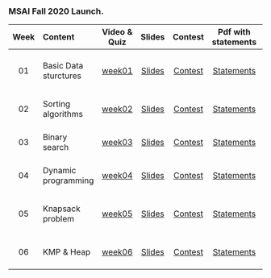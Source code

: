 ### MSAI Fall 2020 Launch.

| Week   | Content                | Video & Quiz | Slides | Contest | Pdf with statements | Soft Deadline |
|:------:|:-----------------------|:-------:|:-------:|:------------:|:-------------------:|:------------------:|
| 01     | Basic Data sturctures  | [week01](https://oninemipt.teachbase.ru/course_sessions/260333) | [Slides](../master/week01_basic_data_structures/MSAI.Fall.2020.L1.slides.pdf) | [Contest](https://contest.yandex.ru/contest/20638/?lang=en) | [Statements](../master/homeworks/assignment01/MSAI.Fall.2020.L1.home_assignment_statements.pdf) |  (Updated) 27.10.2020 20:00 GMT+3 |
| 02     | Sorting algorithms  | [week02](https://oninemipt.teachbase.ru/course_sessions/263210) | [Slides](../master/week02_sorting_algorithms/MSAI.Fall.2020.L2.slides.pdf) | [Contest](https://contest.yandex.ru/contest/21148/?lang=en) | [Statements](../master/homeworks/assignment02/MSAI.Fall.2020.L2.home_assignment_statements.pdf) |  27.10.2020 20:00 GMT+3 |
| 03     | Binary search | [week03](https://oninemipt.teachbase.ru/course_sessions/265141) | [Slides](../master/week03_binary_search/MSAI.Fall.2020.L3.slides.pdf) | [Contest](https://contest.yandex.ru/contest/21556/?lang=en) | [Statements](../master/homeworks/assignment03/MSAI.Fall.2020.L3.home_assignment_statements.pdf) |  03.11.2020 20:00 GMT+3 |
| 04     | Dynamic programming | [week04](https://oninemipt.teachbase.ru/course_sessions/268989) | [Slides](../master/week04_dynamic_programming/MSAI.Fall.2020.L4.slides.pdf) | [Contest](https://contest.yandex.ru/contest/21842/?lang=en) | [Statements](../master/homeworks/assignment04/MSAI.Fall.2020.L4.home_assignment_statements.pdf) |  10.11.2020 20:00 GMT+3 |
| 05     | Knapsack problem | [week05](https://oninemipt.teachbase.ru/course_sessions/272170) | [Slides](../master/week05_knapsack/MSAI.Fall.2020.L5.slides.pdf) | [Contest](https://contest.yandex.ru/contest/22229/?lang=en) | [Statements](../master/homeworks/assignment05/MSAI.Fall.2020.L5.home_assignment_statements.pdf) |  (Updated) 24.11.2020 20:00 GMT+3 |
| 06     | KMP & Heap | [week06](https://oninemipt.teachbase.ru/course_sessions/274494) | [Slides](../master/week06_kmp_heap/MSAI.Fall.2020.L6.slides.pdf) | [Contest](https://contest.yandex.ru/contest/22650/?lang=en) | [Statements](../master/homeworks/assignment06/MSAI.Fall.2020.L6.home_assignment_statements.pdf) |  24.11.2020 20:00 GMT+3 |


